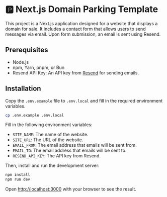 # 🅿️ Next.js Domain Parking Template

This project is a Next.js application designed for a website that displays a domain for sale. It includes a contact form that allows users to send messages via email. Upon form submission, an email is sent using Resend.

## Prerequisites

- Node.js
- npm, Yarn, pnpm, or Bun
- Resend API Key: An API key from [Resend](https://resend.com) for sending emails.

## Installation

Copy the `.env.example` file to `.env.local` and fill in the required environment variables.

```bash
cp .env.example .env.local
```

Fill in the following environment variables:

- `SITE_NAME`: The name of the website.
- `SITE_URL`: The URL of the website.
- `EMAIL_FROM`: The email address that emails will be sent from.
- `EMAIL_TO`: The email address that emails will be sent to.
- `RESEND_API_KEY`: The API key from Resend.

Then, install and run the development server:

```bash
npm install
npm run dev
```

Open [http://localhost:3000](http://localhost:3000) with your browser to see the result.
